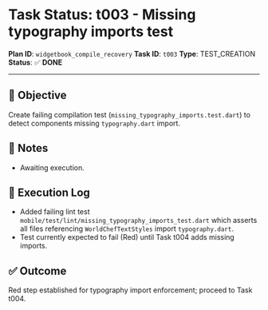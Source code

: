 # Task Status: t003 - Missing typography imports test

**Plan ID**: `widgetbook_compile_recovery`
**Task ID**: `t003`
**Type**: TEST_CREATION
**Status**: ✅ **DONE**

---

## 🎯 **Objective**
Create failing compilation test (`missing_typography_imports.test.dart`) to detect components missing `typography.dart` import.

## 📝 **Notes**
- Awaiting execution. 

## 🚀 **Execution Log**
- Added failing lint test `mobile/test/lint/missing_typography_imports_test.dart` which asserts all files referencing `WorldChefTextStyles` import `typography.dart`.
- Test currently expected to fail (Red) until Task t004 adds missing imports.

## ✅ **Outcome**
Red step established for typography import enforcement; proceed to Task t004. 